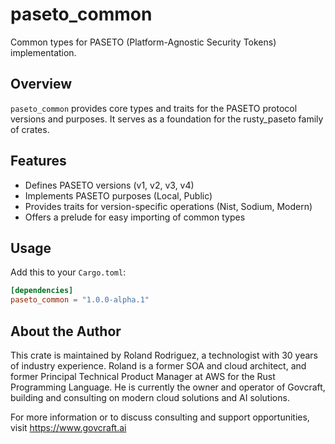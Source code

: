 # paseto_common

Common types for PASETO (Platform-Agnostic Security Tokens) implementation.

## Overview

`paseto_common` provides core types and traits for the PASETO protocol versions and purposes. It serves as a foundation for the rusty_paseto family of crates.

## Features

- Defines PASETO versions (v1, v2, v3, v4)
- Implements PASETO purposes (Local, Public)
- Provides traits for version-specific operations (Nist, Sodium, Modern)
- Offers a prelude for easy importing of common types

## Usage

Add this to your `Cargo.toml`:

```toml
[dependencies]
paseto_common = "1.0.0-alpha.1"
```
## About the Author

This crate is maintained by Roland Rodriguez, a technologist with 30 years of industry experience. Roland is a former SOA and cloud architect, and former Principal Technical Product Manager at AWS for the Rust Programming Language. He is currently the owner and operator of Govcraft, building and consulting on modern cloud solutions and AI solutions.

For more information or to discuss consulting and support opportunities, visit https://www.govcraft.ai
